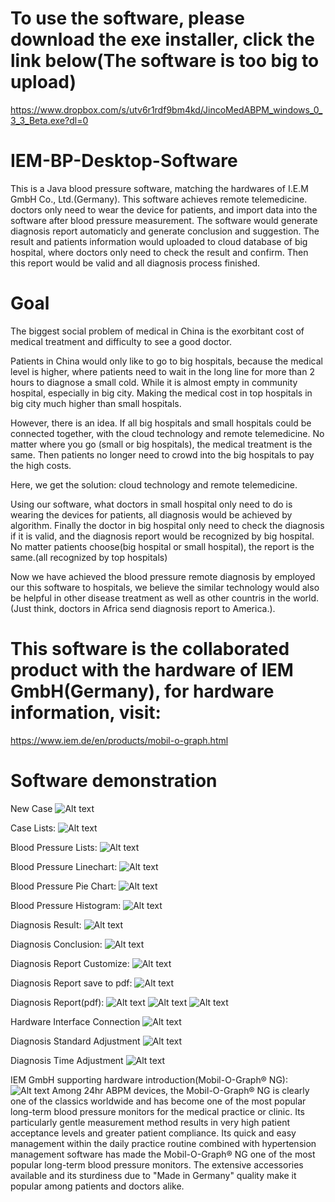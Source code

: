 # To use the software, please download the exe installer, click the link below(The software is too big to upload)
https://www.dropbox.com/s/utv6r1rdf9bm4kd/JincoMedABPM_windows_0_3_3_Beta.exe?dl=0

# IEM-BP-Desktop-Software
This is a Java blood pressure software, matching the hardwares of I.E.M GmbH Co., Ltd.(Germany). 
This software achieves remote telemedicine. doctors only need to wear the device for patients, and import data into the software after blood pressure measurement. The software would generate diagnosis report automaticly and generate conclusion and suggestion. The result and patients information would uploaded to cloud database of big hospital, where doctors only need to check the result and confirm. Then this report would be valid and all diagnosis process finished.


# Goal
The biggest social problem of medical in China is the exorbitant cost of medical treatment and difficulty to see a good doctor. 

Patients in China would only like to go to big hospitals, because the medical level is higher, where patients need to wait in the long line for more than 2 hours to diagnose a small cold. While it is almost empty in community hospital, especially in big city. Making the medical cost in top hospitals in big city much higher than small hospitals.

However, there is an idea. If all big hospitals and small hospitals could be connected together, with the cloud technology and remote telemedicine. No matter where you go (small or big hospitals), the medical treatment is the same. Then patients no longer need to crowd into the big hospitals to pay the high costs. 

Here, we get the solution: cloud technology and remote telemedicine.

Using our software, what doctors in small hospital only need to do is wearing the devices for patients, all diagnosis would be achieved by algorithm. Finally the doctor in big hospital only need to check the diagnosis if it is valid, and the diagnosis report would be recognized by big hospital. No matter patients choose(big hospital or small hospital), the report is the same.(all recognized by top hospitals)

Now we have achieved the blood pressure remote diagnosis by employed our this software to hospitals, we believe the similar technology would also be helpful in other disease treatment as well as other countris in the world.(Just think, doctors in Africa send diagnosis report to America.).

# This software is the collaborated product with the hardware of IEM GmbH(Germany), for hardware information, visit:
https://www.iem.de/en/products/mobil-o-graph.html

# Software demonstration
New Case
![Alt text](https://github.com/jinco-tech-team/IEM-BP-Desktop-Software/raw/master/pics/newcase.png)

Case Lists:
![Alt text](https://github.com/jinco-tech-team/IEM-BP-Desktop-Software/raw/master/pics/caselist.png)

Blood Pressure Lists:
![Alt text](https://github.com/jinco-tech-team/IEM-BP-Desktop-Software/raw/master/pics/bloodpressurelist.png)

Blood Pressure Linechart:
![Alt text](https://github.com/jinco-tech-team/IEM-BP-Desktop-Software/raw/master/pics/linechart.png)

Blood Pressure Pie Chart:
![Alt text](https://github.com/jinco-tech-team/IEM-BP-Desktop-Software/raw/master/pics/piechart.png)

Blood Pressure Histogram:
![Alt text](https://github.com/jinco-tech-team/IEM-BP-Desktop-Software/raw/master/pics/Histogram.png)

Diagnosis Result:
![Alt text](https://github.com/jinco-tech-team/IEM-BP-Desktop-Software/raw/master/pics/result.png)

Diagnosis Conclusion:
![Alt text](https://github.com/jinco-tech-team/IEM-BP-Desktop-Software/raw/master/pics/conclusion.png)

Diagnosis Report Customize:
![Alt text](https://github.com/jinco-tech-team/IEM-BP-Desktop-Software/raw/master/pics/customizeprint.png)

Diagnosis Report save to pdf:
![Alt text](https://github.com/jinco-tech-team/IEM-BP-Desktop-Software/raw/master/pics/customizeprintsavetopdf.png)

Diagnosis Report(pdf):
![Alt text](https://github.com/jinco-tech-team/IEM-BP-Desktop-Software/raw/master/pics/report1.png)
![Alt text](https://github.com/jinco-tech-team/IEM-BP-Desktop-Software/raw/master/pics/report2.png)
![Alt text](https://github.com/jinco-tech-team/IEM-BP-Desktop-Software/raw/master/pics/report3.png)

Hardware Interface Connection
![Alt text](https://github.com/jinco-tech-team/IEM-BP-Desktop-Software/raw/master/pics/interfaceconnection.png)

Diagnosis Standard Adjustment
![Alt text](https://github.com/jinco-tech-team/IEM-BP-Desktop-Software/raw/master/pics/pressurestandardadjustment.png)

Diagnosis Time Adjustment
![Alt text](https://github.com/jinco-tech-team/IEM-BP-Desktop-Software/raw/master/pics/timeadjustment.png)

IEM GmbH supporting hardware introduction(Mobil-O-Graph® NG):
![Alt text](https://github.com/jinco-tech-team/IEM-BP-Desktop-Software/raw/master/pics/iem.png)
Among 24hr ABPM devices, the Mobil-O-Graph® NG is clearly one of the classics worldwide and has become one of the most popular long-term blood pressure monitors for the medical practice or clinic. Its particularly gentle measurement method results in very high patient acceptance levels and greater patient compliance. Its quick and easy management within the daily practice routine combined with hypertension management software has made the Mobil-O-Graph® NG one of the most popular long-term blood pressure monitors. The extensive accessories available and its sturdiness due to "Made in Germany" quality make it popular among patients and doctors alike.






